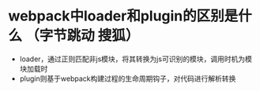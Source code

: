 # webpack中loader和plugin的区别是什么 （字节跳动 搜狐）
- loader，通过正则匹配非js模块，将其转换为js可识别的模块，调用时机为模块加载时
- plugin则基于webpack构建过程的生命周期钩子，对代码进行解析转换